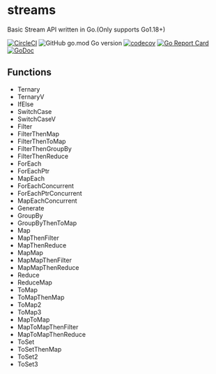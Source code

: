 # streams

Basic Stream API written in Go.(Only supports Go1.18+)

[![CircleCI](https://circleci.com/gh/go-the-way/streams/tree/main.svg?style=shield)](https://circleci.com/gh/go-the-way/streams/tree/main)
![GitHub go.mod Go version](https://img.shields.io/github/go-mod/go-version/go-the-way/streams)
[![codecov](https://codecov.io/gh/go-the-way/streams/branch/main/graph/badge.svg?token=8MAR3J959H)](https://codecov.io/gh/go-the-way/streams)
[![Go Report Card](https://goreportcard.com/badge/github.com/go-the-way/streams)](https://goreportcard.com/report/github.com/go-the-way/streams)
[![GoDoc](https://pkg.go.dev/badge/github.com/go-the-way/streams?status.svg)](https://pkg.go.dev/github.com/go-the-way/streams?tab=doc)

## Functions
- Ternary
- TernaryV
- IfElse
- SwitchCase
- SwitchCaseV
- Filter
- FilterThenMap
- FilterThenToMap
- FilterThenGroupBy
- FilterThenReduce
- ForEach
- ForEachPtr
- MapEach
- ForEachConcurrent
- ForEachPtrConcurrent
- MapEachConcurrent
- Generate
- GroupBy
- GroupByThenToMap
- Map
- MapThenFilter
- MapThenReduce
- MapMap
- MapMapThenFilter
- MapMapThenReduce
- Reduce
- ReduceMap
- ToMap
- ToMapThenMap
- ToMap2
- ToMap3
- MapToMap
- MapToMapThenFilter
- MapToMapThenReduce
- ToSet
- ToSetThenMap
- ToSet2
- ToSet3